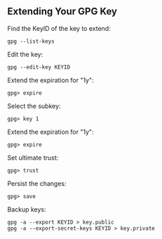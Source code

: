## Extending Your GPG Key

Find the KeyID of the key to extend:

```console
gpg --list-keys
```
Edit the key:

```console
gpg --edit-key KEYID
```

Extend the expiration for "1y":

```console
gpg> expire
```

Select the subkey:

```console
gpg> key 1
```

Extend the expiration for "1y":

```console
gpg> expire
```

Set ultimate trust:

```console
gpg> trust
```

Persist the changes:

```console
gpg> save
```

Backup keys:
```console
gpg -a --export KEYID > key.public
gpg -a --export-secret-keys KEYID > key.private
```
